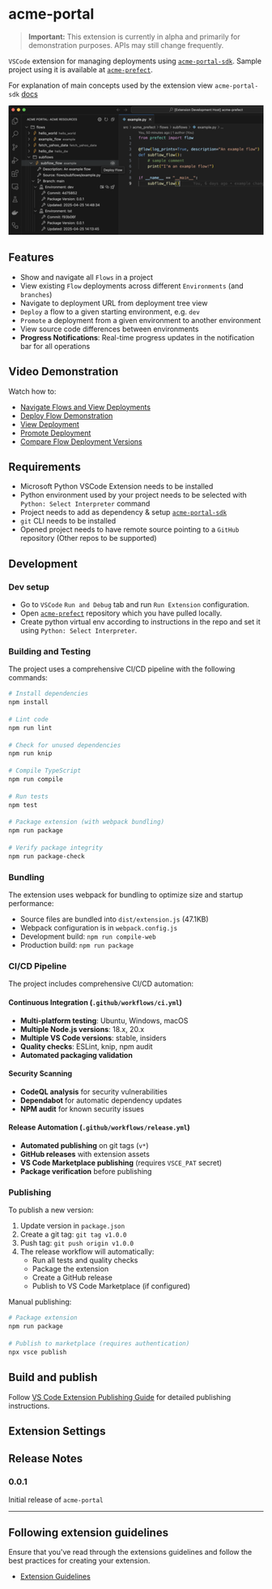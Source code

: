 # acme-portal

> **Important:** This extension is currently in alpha and primarily for demonstration purposes. APIs may still change frequently.

`VSCode` extension for managing deployments using [`acme-portal-sdk`](https://github.com/blackwhitehere/acme-portal-sdk). Sample project using it is available at [`acme-prefect`](https://github.com/blackwhitehere/acme-prefect).

For explanation of main concepts used by the extension view `acme-portal-sdk` [docs](https://blackwhitehere.github.io/acme-portal-sdk/)

![acme-portal](https://raw.githubusercontent.com/blackwhitehere/acme-portal/main/media/acme_portal_screen2.png)

## Features

* Show and navigate all `Flows` in a project
* View existing `Flow` deployments across different `Environments` (and `branches`)
* Navigate to deployment URL from deployment tree view
* `Deploy` a flow to a given starting environment, e.g. `dev`
* `Promote` a deployment from a given environment to another environment
* View source code differences between environments
* **Progress Notifications**: Real-time progress updates in the notification bar for all operations

## Video Demonstration

Watch how to:

* [Navigate Flows and View Deployments](https://vimeo.com/1078687975/38ca31d450?share=copy "Navigate Flows and View Deployments")
* [Deploy Flow Demonstration](https://vimeo.com/1078676313/8c957e07db?share=copy "Deploy Flow Demonstration")
* [View Deployment](https://vimeo.com/1078680347/53b0f567f0?share=copy "View Deployment")
* [Promote Deployment](https://vimeo.com/1078686510/fcf1ce0d2c?share=copy "Promote Deployment")
* [Compare Flow Deployment Versions](https://vimeo.com/1078701794/21ed88bdf9?share=copy "Compare Flow Deployment Versions")

## Requirements

* Microsoft Python VSCode Extension needs to be installed
* Python environment used by your project needs to be selected with `Python: Select Interpreter` command
* Project needs to add as dependency & setup [`acme-portal-sdk`](https://blackwhitehere.github.io/acme-portal-sdk)
* `git` CLI needs to be installed
* Opened project needs to have remote source pointing to a `GitHub` repository (Other repos to be supported)

## Development

### Dev setup

* Go to `VSCode` `Run and Debug` tab and run `Run Extension` configuration.
* Open [`acme-prefect`](https://github.com/blackwhitehere/acme-prefect) repository which you have pulled locally.
* Create python virtual env according to instructions in the repo and set it using `Python: Select Interpreter`.

### Building and Testing

The project uses a comprehensive CI/CD pipeline with the following commands:

```bash
# Install dependencies
npm install

# Lint code
npm run lint

# Check for unused dependencies
npm run knip

# Compile TypeScript
npm run compile

# Run tests
npm test

# Package extension (with webpack bundling)
npm run package

# Verify package integrity
npm run package-check
```

### Bundling

The extension uses webpack for bundling to optimize size and startup performance:
- Source files are bundled into `dist/extension.js` (47.1KB)
- Webpack configuration is in `webpack.config.js`
- Development build: `npm run compile-web`
- Production build: `npm run package`

### CI/CD Pipeline

The project includes comprehensive CI/CD automation:

#### Continuous Integration (`.github/workflows/ci.yml`)
- **Multi-platform testing**: Ubuntu, Windows, macOS
- **Multiple Node.js versions**: 18.x, 20.x  
- **Multiple VS Code versions**: stable, insiders
- **Quality checks**: ESLint, knip, npm audit
- **Automated packaging validation**

#### Security Scanning
- **CodeQL analysis** for security vulnerabilities
- **Dependabot** for automatic dependency updates
- **NPM audit** for known security issues

#### Release Automation (`.github/workflows/release.yml`)
- **Automated publishing** on git tags (`v*`)
- **GitHub releases** with extension assets
- **VS Code Marketplace publishing** (requires `VSCE_PAT` secret)
- **Package verification** before publishing

### Publishing

To publish a new version:

1. Update version in `package.json`
2. Create a git tag: `git tag v1.0.0`
3. Push tag: `git push origin v1.0.0`
4. The release workflow will automatically:
   - Run all tests and quality checks
   - Package the extension
   - Create a GitHub release
   - Publish to VS Code Marketplace (if configured)

Manual publishing:
```bash
# Package extension
npm run package

# Publish to marketplace (requires authentication)
npx vsce publish
```

## Build and publish

Follow [VS Code Extension Publishing Guide](https://code.visualstudio.com/api/working-with-extensions/publishing-extension) for detailed publishing instructions.

## Extension Settings

## Release Notes

### 0.0.1

Initial release of `acme-portal`

---

## Following extension guidelines

Ensure that you've read through the extensions guidelines and follow the best practices for creating your extension.

* [Extension Guidelines](https://code.visualstudio.com/api/references/extension-guidelines)